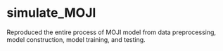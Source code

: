 # simulate_MOJI
Reproduced the entire process of MOJI model from data preprocessing, model construction, model training, and testing.
